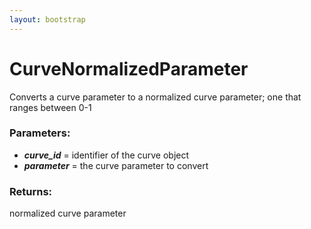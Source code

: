 ```yaml
---
layout: bootstrap
---
```


# CurveNormalizedParameter

Converts a curve parameter to a normalized curve parameter;
        one that ranges between 0-1
          

### Parameters:

- ***curve_id*** = identifier of the curve object
- ***parameter*** = the curve parameter to convert
        

### Returns:


normalized curve parameter
        


